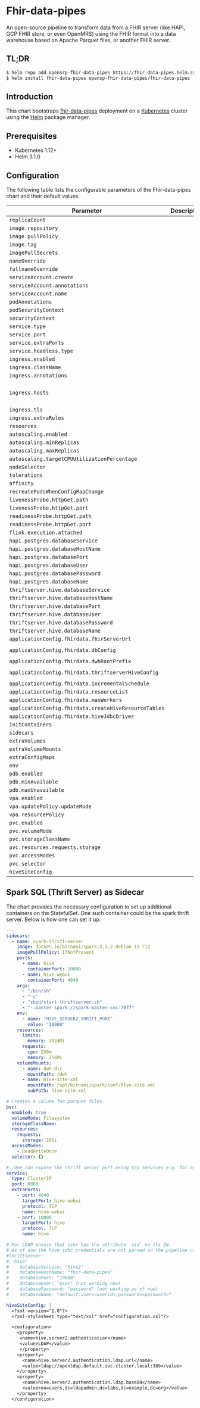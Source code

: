 
# Fhir-data-pipes

An open-source pipeline to transform data from a FHIR server (like HAPI, GCP FHIR store, or even OpenMRS) using the FHIR format into a data warehouse based on Apache Parquet files, or another FHIR server.

## TL;DR

```bash
$ helm repo add opensrp-fhir-data-pipes https://fhir-data-pipes.helm.smartregister.org
$ helm install fhir-data-pipes opensp-fhir-data-pipes/fhir-data-pipes
```

## Introduction

This chart bootstraps  [fhir-data-pipes](https://github.com/onaio/fhir-data-pipes) deployment on a [Kubernetes](http://kubernetes.io) cluster using the [Helm](https://helm.sh) package manager.

## Prerequisites

- Kubernetes 1.12+
- Helm 3.1.0

## Configuration

The following table lists the configurable parameters of the Fhir-data-pipes chart and their default values.

| Parameter                                             | Description | Default                                                                                               |
|-------------------------------------------------------|-------------|-------------------------------------------------------------------------------------------------------|
| `replicaCount`                                        |             | `1`                                                                                                   |
| `image.repository`                                    |             | `"onaio/fhir-data-pipes"`                                                                             |
| `image.pullPolicy`                                    |             | `"IfNotPresent"`                                                                                      |
| `image.tag`                                           |             | `"master"`                                                                                            |
| `imagePullSecrets`                                    |             | `[]`                                                                                                  |
| `nameOverride`                                        |             | `""`                                                                                                  |
| `fullnameOverride`                                    |             | `""`                                                                                                  |
| `serviceAccount.create`                               |             | `true`                                                                                                |
| `serviceAccount.annotations`                          |             | `{}`                                                                                                  |
| `serviceAccount.name`                                 |             | `""`                                                                                                  |
| `podAnnotations`                                      |             | `{}`                                                                                                  |
| `podSecurityContext`                                  |             | `{}`                                                                                                  |
| `securityContext`                                     |             | `{}`                                                                                                  |
| `service.type`                                        |             | `"ClusterIP"`                                                                                         |
| `service.port`                                        |             | `8080`                                                                                                |
| `service.extraPorts`                                  |             | `null`                                                                                                |
| `service.headless.type`                               |             | `"ClusterIP"`                                                                                         |
| `ingress.enabled`                                     |             | `false`                                                                                               |
| `ingress.className`                                   |             | `""`                                                                                                  |
| `ingress.annotations`                                 |             | `{}`                                                                                                  |
| `ingress.hosts`                                       |             | `[{"host": "fhir-data-pipes.local", "paths": [{"path": "/", "pathType": "ImplementationSpecific"}]}]` |
| `ingress.tls`                                         |             | `[]`                                                                                                  |
| `ingress.extraRules`                                  |             | `null`                                                                                                |
| `resources`                                           |             | `null`                                                                                                |
| `autoscaling.enabled`                                 |             | `false`                                                                                               |
| `autoscaling.minReplicas`                             |             | `1`                                                                                                   |
| `autoscaling.maxReplicas`                             |             | `100`                                                                                                 |
| `autoscaling.targetCPUUtilizationPercentage`          |             | `80`                                                                                                  |
| `nodeSelector`                                        |             | `{}`                                                                                                  |
| `tolerations`                                         |             | `[]`                                                                                                  |
| `affinity`                                            |             | `{}`                                                                                                  |
| `recreatePodsWhenConfigMapChange`                     |             | `true`                                                                                                |
| `livenessProbe.httpGet.path`                          |             | `"/"`                                                                                                 |
| `livenessProbe.httpGet.port`                          |             | `"http"`                                                                                              |
| `readinessProbe.httpGet.path`                         |             | `"/"`                                                                                                 |
| `readinessProbe.httpGet.port`                         |             | `"http"`                                                                                              |
| `flink.execution.attached`                            |             | `false`                                                                                               |
| `hapi.postgres.databaseService`                       |             | `"postgresql"`                                                                                        |
| `hapi.postgres.databaseHostName`                      |             | `""`                                                                                                  |
| `hapi.postgres.databasePort`                          |             | `"5432"`                                                                                              |
| `hapi.postgres.databaseUser`                          |             | `""`                                                                                                  |
| `hapi.postgres.databasePassword`                      |             | `""`                                                                                                  |
| `hapi.postgres.databaseName`                          |             | `""`                                                                                                  |
| `thriftserver.hive.databaseService`                   |             | `"hive2"`                                                                                             |
| `thriftserver.hive.databaseHostName`                  |             | `"spark-thriftserver"`                                                                                |
| `thriftserver.hive.databasePort`                      |             | `"10000"`                                                                                             |
| `thriftserver.hive.databaseUser`                      |             | `"hive"`                                                                                              |
| `thriftserver.hive.databasePassword`                  |             | `""`                                                                                                  |
| `thriftserver.hive.databaseName`                      |             | `"default"`                                                                                           |
| `applicationConfig.fhirdata.fhirServerUrl`            |             | `""`                                                                                                  |
| `applicationConfig.fhirdata.dbConfig`                 |             | `"/app/config/hapi-postgres-config.json"`                                                             |
| `applicationConfig.fhirdata.dwhRootPrefix`            |             | `"/dwh/controller_DWH"`                                                                               |
| `applicationConfig.fhirdata.thriftserverHiveConfig`   |             | `"/app/config/thrifter-hive-config.json"`                                                             |
| `applicationConfig.fhirdata.incrementalSchedule`      |             | `"* * * * * *"`                                                                                       |
| `applicationConfig.fhirdata.resourceList`             |             | `"PatientEncounterObservation"`                                                                       |
| `applicationConfig.fhirdata.maxWorkers`               |             | `"10"`                                                                                                |
| `applicationConfig.fhirdata.createHiveResourceTables` |             | `"true"`                                                                                              |
| `applicationConfig.fhirdata.hiveJdbcDriver`           |             | `"org.apache.hive.jdbc.HiveDriver"`                                                                   |
| `initContainers`                                      |             | `null`                                                                                                |
| `sidecars`                                            |             | `null`                                                                                                |
| `extraVolumes`                                        |             | `null`                                                                                                |
| `extraVolumeMounts`                                   |             | `null`                                                                                                |
| `extraConfigMaps`                                     |             | `null`                                                                                                |
| `env`                                                 |             | `null`                                                                                                |
| `pdb.enabled`                                         |             | `false`                                                                                               |
| `pdb.minAvailable`                                    |             | `""`                                                                                                  |
| `pdb.maxUnavailable`                                  |             | `1`                                                                                                   |
| `vpa.enabled`                                         |             | `false`                                                                                               |
| `vpa.updatePolicy.updateMode`                         |             | `"Off"`                                                                                               |
| `vpa.resourcePolicy`                                  |             | `{}`                                                                                                  |
| `pvc.enabled`                                         |             | `true`                                                                                                |
| `pvc.volumeMode`                                      |             | `"Filesystem"`                                                                                        |
| `pvc.storageClassName`                                |             | `null`                                                                                                |
| `pvc.resources.requests.storage`                      |             | `"20Gi"`                                                                                              |
| `pvc.accessModes`                                     |             | `["ReadWriteOnce"]`                                                                                   |
| `pvc.selector`                                        |             | `{}`                                                                                                  |
| `hiveSiteConfig`                                      |             | `null`                                                                                                |


## Spark SQL (Thrift Server) as Sidecar
The chart provides the necessary configuration to set up additional containers on the StatefulSet. One such container could be the spark thrift server. Below is how one can set it up.
````yaml
---
sidecars:
  - name: spark-thrift-server
    image: docker.io/bitnami/spark:3.3.2-debian-11-r12
    imagePullPolicy: IfNotPresent
    ports:
      - name: hive
        containerPort: 10000
      - name: hive-webui
        containerPort: 4040
    args:
      - "/bin/sh"
      - "-c"
      - "sbin/start-thriftserver.sh"
      - "--master spark://spark-master-svc:7077"
    env:
      - name: "HIVE_SERVER2_THRIFT_PORT"
        value: "10000"
    resources:
      limits:
        memory: 1024Mi
      requests:
        cpu: 250m
        memory: 256Mi
    volumeMounts:
      - name: dwh-dir
        mountPath: /dwh
      - name: hive-site-xml
        mountPath: /opt/bitnami/spark/conf/hive-site.xml
        subPath: hive-site-xml

# Creates a volume for parquet files.
pvc:
  enabled: true
  volumeMode: Filesystem
  storageClassName:
  resources:
    requests:
      storage: 20Gi
  accessModes:
    - ReadWriteOnce
  selector: {}

#  One can expose the thrift server port using tcp services e.g. for nginx(https://github.com/kubernetes/ingress-nginx/blob/main/docs/user-guide/exposing-tcp-udp-services.md) 
service:
  type: ClusterIP
  port: 8080
  extraPorts:
    - port: 4040
      targetPort: hive-webui
      protocol: TCP
      name: hive-webui
    - port: 10000
      targetPort: hive
      protocol: TCP
      name: hive

# For LDAP ensure that user has the attribute `uid` on its DN.
# As of now the hive jdbc credentials are not parsed on the pipeline code, as a workaround append the credentials on the `databaseName` credentials as follows:
#thriftserver:
#  hive:
#    databaseService: "hive2"
#    databaseHostName: "fhir-data-pipes"
#    databasePort: "10000"
#    databaseUser: "user" (not working now)
#    databasePassword: "password" (not working as of now)
#    databaseName: "default;user=<userid>;password=<password>"

hiveSiteConfig: |
  <?xml version="1.0"?>
  <?xml-stylesheet type="text/xsl" href="configuration.xsl"?>

  <configuration>
    <property>
     <name>hive.server2.authentication</name>
     <value>LDAP</value>
     </property>
    <property>
      <name>hive.server2.authentication.ldap.url</name>
      <value>ldap://openldap.default.svc.cluster.local:389</value>
    </property>
    <property>
      <name>hive.server2.authentication.ldap.baseDN</name>
      <value>ou=users,dc=ldapadmin,dc=labs,dc=example,dc=org</value>
    </property>
  </configuration>
````

